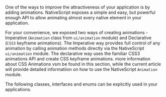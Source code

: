One of the ways to improve the attractiveness of your application is by adding animations.
NativeScript exposes a simple and easy, but powerful enough API to allow animating almost every native element in your application.

For your convenience, we exposed two ways of creating animations - Imperative (`Animation` class from `ui/animation` module) and Declarative (`CSS3` keyframe animations).
The Imperative way provides full control of any animation by calling animation methods directly via the NativeScript `ui/animation` module.
The declarative way uses the familiar CSS3 animations API and create CSS keyframe animations.
more information about CSS Animations vsm be found in this section, while the current article will provide detailed informatiion on how to use the NativeScript `Animation` module.

The following classes, interfaces and enums can be explicitly used in your applications.

<snippet id='animation-import'/>
<snippet id='animation-import-ts'/>

<snippet id='animation-curve-imports'/>
<snippet id='animations-imports'/>
